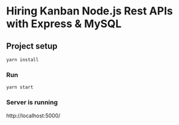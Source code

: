 # Hiring Kanban Node.js Rest APIs with Express & MySQL


## Project setup
```
yarn install
```

### Run
```
yarn start

```
### Server is running

http://localhost:5000/
